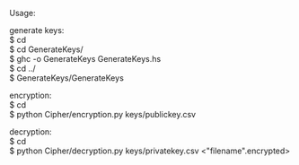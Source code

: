 Usage:

generate keys:  
	$ cd <project>  
	$ cd GenerateKeys/  
	$ ghc -o GenerateKeys GenerateKeys.hs  
	$ cd ../  
	$ GenerateKeys/GenerateKeys  

encryption:  
	$ cd <project>  
	$ python Cipher/encryption.py keys/publickey.csv <textfile>  

decryption:  
	$ cd <project>  
	$ python Cipher/decryption.py keys/privatekey.csv <"filename".encrypted>  
